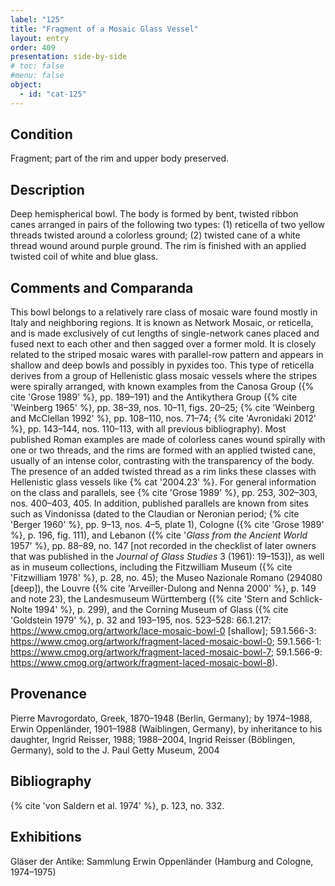 ```yaml
---
label: "125"
title: "Fragment of a Mosaic Glass Vessel"
layout: entry
order: 409
presentation: side-by-side
# toc: false
#menu: false 
object:
  - id: "cat-125"
---
```


## Condition

Fragment; part of the rim and upper body preserved.

## Description

Deep hemispherical bowl. The body is formed by bent, twisted ribbon canes arranged in pairs of the following two types: (1) reticella of two yellow threads twisted around a colorless ground; (2) twisted cane of a white thread wound around purple ground. The rim is finished with an applied twisted coil of white and blue glass.

## Comments and Comparanda

This bowl belongs to a relatively rare class of mosaic ware found mostly in Italy and neighboring regions. It is known as Network Mosaic, or reticella, and is made exclusively of cut lengths of single-network canes placed and fused next to each other and then sagged over a former mold. It is closely related to the striped mosaic wares with parallel-row pattern and appears in shallow and deep bowls and possibly in pyxides too. This type of reticella derives from a group of Hellenistic glass mosaic vessels where the stripes were spirally arranged, with known examples from the Canosa Group ({% cite 'Grose 1989' %}, pp. 189–191) and the Antikythera Group ({% cite 'Weinberg 1965' %}, pp. 38–39, nos. 10–11, figs. 20–25; {% cite 'Weinberg and McClellan 1992' %}, pp. 108–110, nos. 71–74; {% cite 'Avronidaki 2012' %}, pp. 143–144, nos. 110–113, with all previous bibliography). Most published Roman examples are made of colorless canes wound spirally with one or two threads, and the rims are formed with an applied twisted cane, usually of an intense color, contrasting with the transparency of the body. The presence of an added twisted thread as a rim links these classes with Hellenistic glass vessels like {% cat '2004.23' %}. For general information on the class and parallels, see {% cite 'Grose 1989' %}, pp. 253, 302–303, nos. 400–403, 405. In addition, published parallels are known from sites such as Vindonissa (dated to the Claudian or Neronian period; {% cite 'Berger 1960' %}, pp. 9–13, nos. 4–5, plate 1), Cologne ({% cite 'Grose 1989' %}, p. 196, fig. 111), and Lebanon ({% cite '*Glass from the Ancient World* 1957' %}, pp. 88–89, no. 147 [not recorded in the checklist of later owners that was published in the *Journal of Glass Studies* 3 (1961): 19–153]), as well as in museum collections, including the Fitzwilliam Museum ({% cite 'Fitzwilliam 1978' %}, p. 28, no. 45); the Museo Nazionale Romano (294080 [deep]), the Louvre ({% cite 'Arveiller-Dulong and Nenna 2000' %}, p. 149 and note 23), the Landesmuseum Württemberg ({% cite 'Stern and Schlick-Nolte 1994' %}, p. 299), and the Corning Museum of Glass ({% cite 'Goldstein 1979' %}, p. 32 and 193–195, nos. 523–528: 66.1.217: <https://www.cmog.org/artwork/lace-mosaic-bowl-0> [shallow]; 59.1.566-3: <https://www.cmog.org/artwork/fragment-laced-mosaic-bowl-0>; 59.1.566-1: <https://www.cmog.org/artwork/fragment-laced-mosaic-bowl-7>; 59.1.566-9: <https://www.cmog.org/artwork/fragment-laced-mosaic-bowl-8>).

## Provenance

Pierre Mavrogordato, Greek, 1870–1948 (Berlin, Germany); by 1974–1988, Erwin Oppenländer, 1901–1988 (Waiblingen, Germany), by inheritance to his daughter, Ingrid Reisser, 1988; 1988–2004, Ingrid Reisser (Böblingen, Germany), sold to the J. Paul Getty Museum, 2004

## Bibliography

{% cite 'von Saldern et al. 1974' %}, p. 123, no. 332.

## Exhibitions

Gläser der Antike: Sammlung Erwin Oppenländer (Hamburg and Cologne, 1974–1975)